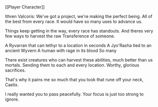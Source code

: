 [[Player Character]]

Ithren Valcoris: We've got a project, we're making the perfect being. All of the best from every race. It would have so many uses to advance us.

Things keep getting in the way, every race has standouts. And theres very few ways to harvest the raw Transference of someone. 

A Ryvarran that can tethyr to a location in seconds
A Jyo'Rasha tied to an ancient Wyvern
A human with rage in its blood
So many

There exist creatures who can harvest these abilities, much better than us mortals. Sending them to each and every location. Worthy, glorious sacrifices.

That's why it pains me so much that you took that rune off your neck, Caelix.

I really wanted you to pass peacefully. Your focus is just too strong to ignore.